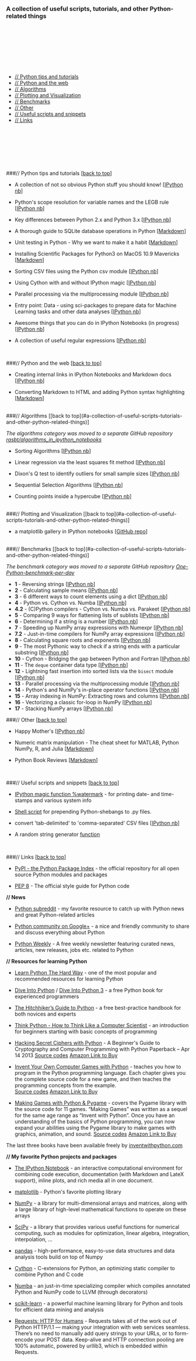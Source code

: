 ### A collection of useful scripts, tutorials, and other Python-related things

<br>
<img src="./Images/python-logo-master-v3-TM-flattened.png" alt="">


<div style="height:100px;"></div>

- [// Python tips and tutorials](#-python-tips-and-tutorials)
- [// Python and the web](#-python-and-the-web)
- [// Algorithms](#-algorithms)
- [// Plotting and Visualization](#-plotting-and-visualization)
- [// Benchmarks](#-benchmarks)
- [// Other](#-other)
- [// Useful scripts and snippets](#-useful-scripts-and-snippets)
- [// Links](#-links)



<div style="height:100px;"></div>


###// Python tips and tutorials
[[back to top](#a-collection-of-useful-scripts-tutorials-and-other-python-related-things)]

- A collection of not so obvious Python stuff you should know! [[IPython nb](http://nbviewer.ipython.org/github/rasbt/python_reference/blob/master/tutorials/not_so_obvious_python_stuff.ipynb?create=1)]

- Python's scope resolution for variable names and the LEGB rule [[IPython nb](http://nbviewer.ipython.org/github/rasbt/python_reference/blob/master/tutorials/scope_resolution_legb_rule.ipynb?create=1)]

- Key differences between Python 2.x and Python 3.x [[IPython nb](http://nbviewer.ipython.org/github/rasbt/python_reference/blob/master/tutorials/key_differences_between_python_2_and_3.ipynb?create=1)]

- A thorough guide to SQLite database operations in Python [[Markdown](./tutorials/sqlite3_howto/README.md)]  

- Unit testing in Python - Why we want to make it a habit [[Markdown](./tutorials/unit_testing.md)]  

- Installing Scientific Packages for Python3 on MacOS 10.9 Mavericks [[Markdown](./tutorials/installing_scientific_packages.md)]


- Sorting CSV files using the Python csv module [[IPython nb](http://nbviewer.ipython.org/github/rasbt/python_reference/blob/master/tutorials/sorting_csvs.ipynb)]

- Using Cython with and without IPython magic [[IPython nb](http://nbviewer.ipython.org/github/rasbt/python_reference/blob/master/tutorials/running_cython.ipynb)]

- Parallel processing via the multiprocessing module [[IPython nb](http://nbviewer.ipython.org/github/rasbt/python_reference/blob/master/tutorials/multiprocessing_intro.ipynb?create=1)]

- Entry point: Data - using sci-packages to prepare data for Machine Learning tasks and other data analyses [[IPython nb](http://nbviewer.ipython.org/github/rasbt/python_reference/blob/master/tutorials/python_data_entry_point.ipynb?create=1)]

- Awesome things that you can do in IPython Notebooks (in progress) [[IPython nb](http://nbviewer.ipython.org/github/rasbt/python_reference/blob/master/tutorials/awesome_things_ipynb.ipynb)]

- A collection of useful regular expressions [[IPython nb](http://nbviewer.ipython.org/github/rasbt/python_reference/blob/master/tutorials/useful_regex.ipynb)]

<br>


###// Python and the web
[[back to top](#a-collection-of-useful-scripts-tutorials-and-other-python-related-things)]

- Creating internal links in IPython Notebooks and Markdown docs [[IPython nb](http://nbviewer.ipython.org/github/rasbt/python_reference/blob/master/tutorials/table_of_contents_ipython.ipynb)]  

- Converting Markdown to HTML and adding Python syntax highlighting [[Markdown](./tutorials/markdown_syntax_highlighting/README.md)] 


<br>
###// Algorithms
[[back to top](#a-collection-of-useful-scripts-tutorials-and-other-python-related-things)]

*The algorithms category was moved to a separate GitHub repository [rasbt/algorithms_in_ipython_notebooks](https://github.com/rasbt/algorithms_in_ipython_notebooks)*



- Sorting Algorithms [[IPython nb](http://nbviewer.ipython.org/github/rasbt/algorithms_in_ipython_notebooks/blob/master/ipython_nbs/sorting/sorting_algorithms.ipynb?create=1)]

- Linear regression via the least squares fit method [[IPython nb](http://nbviewer.ipython.org/github/rasbt/algorithms_in_ipython_notebooks/blob/master/ipython_nbs/statistics/linregr_least_squares_fit.ipynb?create=1)]

- Dixon's Q test to identify outliers for small sample sizes [[IPython nb](http://nbviewer.ipython.org/github/rasbt/algorithms_in_ipython_notebooks/blob/master/ipython_nbs/statistics/dixon_q_test.ipynb?create=1)]

- Sequential Selection Algorithms [[IPython nb](http://nbviewer.ipython.org/github/rasbt/python_reference/blob/master/tutorials/sorting_csvs.ipynb)]

- Counting points inside a hypercube [[IPython nb](http://nbviewer.ipython.org/github/rasbt/algorithms_in_ipython_notebooks/blob/master/ipython_nbs/geometry/points_in_hybercube.ipynb)]

<br>
###// Plotting and Visualization
[[back to top](#a-collection-of-useful-scripts-tutorials-and-other-python-related-things)]

- a matplotlib gallery in IPython notebooks [[GitHub repo](https://github.com/rasbt/matplotlib-gallery)]


<br>
###// Benchmarks
[[back to top](#a-collection-of-useful-scripts-tutorials-and-other-python-related-things)]

*The benchmark category was moved to a separate GitHub repository [One-Python-benchmark-per-day](https://github.com/rasbt/One-Python-benchmark-per-day)*

- **1** - Reversing strings [[IPython nb](http://nbviewer.ipython.org/github/rasbt/One-Python-benchmark-per-day/blob/master/ipython_nbs/day1_string_reverse.ipynb)]
- **2** - Calculating sample means [[IPython nb](http://nbviewer.ipython.org/github/rasbt/One-Python-benchmark-per-day/blob/master/ipython_nbs/day2_mean_values.ipynb)]
- **3** - 6 different ways to count elements using a dict [[IPython nb](http://nbviewer.ipython.org/github/rasbt/One-Python-benchmark-per-day/blob/master/ipython_nbs/day3_dictionary_counting.ipynb)]
- **4** - Python vs. Cython vs. Numba [[IPython nb](http://nbviewer.ipython.org/github/rasbt/One-Python-benchmark-per-day/blob/master/ipython_nbs/day4_python_cython_numba.ipynb)]
- **4.2** - (C)Python compilers - Cython vs. Numba vs. Parakeet [[IPython nb](http://nbviewer.ipython.org/github/rasbt/One-Python-benchmark-per-day/blob/master/ipython_nbs/day4_2_cython_numba_parakeet.ipynb)]
- **5** - Comparing 9 ways for flattening lists of sublists [[IPython nb](http://nbviewer.ipython.org/github/rasbt/One-Python-benchmark-per-day/blob/master/ipython_nbs/day5_flattening_lists.ipynb)]
- **6** - Determining if a string is a number [[IPython nb](http://nbviewer.ipython.org/github/rasbt/One-Python-benchmark-per-day/blob/master/ipython_nbs/day6_string_is_number.ipynb)]
- **7** - Speeding up NumPy array expressions with Numexpr [[IPython nb](http://nbviewer.ipython.org/github/rasbt/One-Python-benchmark-per-day/blob/master/ipython_nbs/day7_numpy_numexpr.ipynb)]
- **7.2** - Just-in-time compilers for NumPy array expressions [[IPython nb](http://nbviewer.ipython.org/github/rasbt/One-Python-benchmark-per-day/blob/master/ipython_nbs/day7_2_jit_numpy.ipynb)] 
- **8** - Calculating square roots and exponents [[IPython nb](http://nbviewer.ipython.org/github/rasbt/One-Python-benchmark-per-day/blob/master/ipython_nbs/day8_sqrt_and_exp.ipynb)] 
- **9** - The most Pythonic way to check if a string ends with a particular substring [[IPython nb](http://nbviewer.ipython.org/github/rasbt/One-Python-benchmark-per-day/blob/master/ipython_nbs/day9_string_endswith.ipynb)]
- **10** - Cython - Bridging the gap between Python and Fortran [[IPython nb](http://nbviewer.ipython.org/github/rasbt/One-Python-benchmark-per-day/blob/master/ipython_nbs/day10_fortran_lstsqr.ipynb)]
- **11** - The `deque` container data type [[IPython nb](http://nbviewer.ipython.org/github/rasbt/One-Python-benchmark-per-day/blob/master/ipython_nbs/day11_deque_container.ipynb)]
- **12** - Lightning fast insertion into sorted lists via the `bisect` module [[IPython nb](http://nbviewer.ipython.org/github/rasbt/One-Python-benchmark-per-day/blob/master/ipython_nbs/day12_insert_into_sorted_list.ipynb)]
- **13** - Parallel processing via the multiprocessing module [[IPython nb](http://nbviewer.ipython.org/github/rasbt/python_reference/blob/master/tutorials/multiprocessing_intro.ipynb)]
- **14** - Python's and NumPy's in-place operator functions [[IPython nb](http://nbviewer.ipython.org/github/rasbt/One-Python-benchmark-per-day/blob/master/ipython_nbs/day14_inplace_operators.ipynb)]
- **15** - Array indexing in NumPy: Extracting rows and columns [[IPython nb](http://nbviewer.ipython.org/github/rasbt/One-Python-benchmark-per-day/blob/master/ipython_nbs/day15_array_indexing_numpy.ipynb)] 
- **16** - Vectorizing a classic for-loop in NumPy [[IPython nb](http://nbviewer.ipython.org/github/rasbt/One-Python-benchmark-per-day/blob/master/ipython_nbs/day16_numpy_vectorization.ipynb)]
- **17** - Stacking NumPy arrays [[IPython nb](http://nbviewer.ipython.org/github/rasbt/One-Python-benchmark-per-day/blob/master/ipython_nbs/day17_numpy_stacking.ipynb)]


###// Other 
[[back to top](#a-collection-of-useful-scripts-tutorials-and-other-python-related-things)]

- Happy Mother's [[IPython nb](http://nbviewer.ipython.org/github/rasbt/python_reference/blob/master/other/happy_mothers_day.ipynb?create=1)]

- Numeric matrix manipulation - The cheat sheet for MATLAB, Python NumPy, R, and Julia [[Markdown](./tutorials/matrix_cheatsheet.md)]

- Python Book Reviews [[Markdown](./other/python_book_reviews.md)]

<br>

###// Useful scripts and snippets
[[back to top](#a-collection-of-useful-scripts-tutorials-and-other-python-related-things)]

- [IPython magic function %watermark](http://nbviewer.ipython.org/github/rasbt/python_reference/blob/master/ipython_magic/watermark.ipynb) - for printing date- and time-stamps and various system info

- [Shell script](./useful_scripts/prepend_python_shebang.sh) for prepending Python-shebangs to .py files.

- convert 'tab-delimited' to 'comma-separated' CSV files [[IPython nb](http://nbviewer.ipython.org/github/rasbt/python_reference/blob/master/useful_scripts/fix_tab_csv.ipynb?create=1)]

- A random string generator [function](./useful_scripts/random_string_generator.py)



<br>


###// Links
[[back to top](#a-collection-of-useful-scripts-tutorials-and-other-python-related-things)]



- [PyPI - the Python Package Index](https://pypi.python.org/pypi) - the official repository for all open source Python modules and packages  

- [PEP 8](http://legacy.python.org/dev/peps/pep-0008/) - The official style guide for Python code



**// News**

- [Python subreddit](http://www.reddit.com/r/Python/) - my favorite resource to catch up with Python news and great Python-related articles

- [Python community on Google+](https://plus.google.com/communities/103393744324769547228) - a nice and friendly community to share and discuss everything about Python

- [Python Weekly](http://www.pythonweekly.com) - A free weekly newsletter featuring curated news, articles, new releases, jobs etc. related to Python



**// Resources for learning Python**

- [Learn Python The Hard Way](http://learnpythonthehardway.org/book/) - one of the most popular and recommended resources for learning Python  

- [Dive Into Python](http://www.diveintopython.net) / [Dive Into Python 3](http://getpython3.com/diveintopython3/) - a free Python book for experienced programmers

- [The Hitchhiker’s Guide to Python](http://docs.python-guide.org/en/latest/) - a free best-practice handbook for both novices and experts

- [Think Python - How to Think Like a Computer Scientist](http://www.greenteapress.com/thinkpython/) - an introduction for beginners starting with basic concepts of programming

- [Hacking Secret Ciphers with Python](http://inventwithpython.com/hackingciphers.pdf) - A Beginner's Guide to Cryptography and Computer Programming with Python Paperback – Apr 14 2013
  [Source codes](http://inventwithpython.com/hackingciphers_src.zip)
  [Amazon Link to Buy](http://www.amazon.com/gp/product/1482614375/ref=as_li_qf_sp_asin_tl?ie=UTF8&camp=1789&creative=9325&creativeASIN=1482614375&linkCode=as2&tag=playwithpyth-20)

- [Invent Your Own Computer Games with Python](http://inventwithpython.com/IYOCGwP_book1.pdf) - teaches you how to program in the Python programming language. Each chapter gives you the complete source code for a new game, and then teaches the programming concepts from the example.  
  [Source codes](http://inventwithpython.com/inventwithpython_src.zip)
  [Amazon Link to Buy](http://www.amazon.com/gp/product/0982106017?ie=UTF8&tag=playwithpyth-20&linkCode=as2&camp=1789&creative=9325&creativeASIN=0982106017)

- [Making Games with Python & Pygame](http://inventwithpython.com/makinggames.pdf) - covers the Pygame library with the source code for 11 games. “Making Games” was written as a sequel for the same age range as “Invent with Python”. Once you have an understanding of the basics of Python programming, you can now expand your abilities using the Pygame library to make games with graphics, animation, and sound.
  [Source codes](http://inventwithpython.com/makinggames_src.zip)
  [Amazon Link to Buy](http://www.amazon.com/Making-Games-Python-Pygame-Sweigart/dp/1469901730?ie=UTF8&tag=playwithpyth-20&linkCode=as2&camp=1789&creative=9325&creativeASIN=0982106017)

The last three books have been available freely by [inventwithpython.com](http://inventwithpython.com/)



**// My favorite Python projects and packages**

- [The IPython Notebook](http://ipython.org/notebook.html) - an interactive computational environment for combining code execution, documentation (with Markdown and LateX support), inline plots, and rich media all in one document.

- [matplotlib](http://matplotlib.org) - Python's favorite plotting library

- [NumPy](http://www.numpy.org) - a library for multi-dimensional arrays and matrices, along with a large library of high-level mathematical functions to operate on these arrays

- [SciPy](http://www.scipy.org) - a library that provides various useful functions for numerical computing, such as modules for optimization, linear algebra, integration, interpolation, ...


- [pandas](http://pandas.pydata.org) - high-performance, easy-to-use data structures and data analysis tools build on top of Numpy

- [Cython](http://cython.org) - C-extensions for Python, an optimizing static compiler to combine Python and C code

- [Numba](http://numba.pydata.org) - an just-in-time specializing compiler which compiles annotated Python and NumPy code to LLVM (through decorators)

- [scikit-learn](http://scikit-learn.org/stable/) - a powerful machine learning library for Python and tools for efficient data mining and analysis

- [Requests: HTTP for Humans](http://docs.python-requests.org/en/latest/) - Requests takes all of the work out of Python HTTP/1.1 — making your integration with web services seamless. There’s no need to manually add query strings to your URLs, or to form-encode your POST data. Keep-alive and HTTP connection pooling are 100% automatic, powered by urllib3, which is embedded within Requests.

